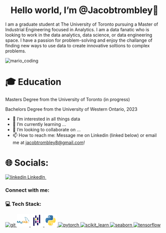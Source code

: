 <h1 align="center">Hello world, I’m @Jacobtrombley👋</h1>

I am a graduate student at The University of Toronto pursuing a Master of Industrial Engineering focused in Analytics. I am a data fanatic who is looking to work in the data analytics, data science, or data engineering space. I have a passion for problem-solving and enjoy the challange of finding new ways to use data to create innovative soltions to complex problems. 

![mario_coding](https://github.com/Jacobtrombley/images-in-readme/assets/124385220/0ac7f5ec-9c22-4652-8641-dcdbbe223bdb)

<h1 align="left"> 🎓 Education</h1>
Masters Degree from the University of Toronto (in progress) 

Bachelors Degree from the University of Western Ontario, 2023

- 👀 I’m interested in all things data
- 🌱 I’m currently learning ...
- 💞️ I’m looking to collaborate on ...
- 📫 How to reach me: Message me on Linkedin (linked below) or email me at jacobtrombley8@gmail.com!


<h1 align="left"> 🌐 Socials:</h1> 

<p>
  <a href="https://www.linkedin.com/[removed]](https://git-scm.com/](https://www.linkedin.com/in/jacob-trombley/" rel="nofollow noreferrer">
    <img src="https://i.stack.imgur.com/gVE0j.png" alt="linkedin"> LinkedIn
  </a> &nbsp; 

</p>



<h3 align="left">Connect with me:</h3>
<p align="left">
</p>

<h3 align="left">💻 Tech Stack:</h3>
<p align="left"> <a href="https://git-scm.com/" target="_blank" rel="noreferrer"> <img src="https://www.vectorlogo.zone/logos/git-scm/git-scm-icon.svg" alt="git" width="40" height="40"/> </a> <a href="https://www.mysql.com/" target="_blank" rel="noreferrer"> <img src="https://raw.githubusercontent.com/devicons/devicon/master/icons/mysql/mysql-original-wordmark.svg" alt="mysql" width="40" height="40"/> </a> <a href="https://pandas.pydata.org/" target="_blank" rel="noreferrer"> <img src="https://raw.githubusercontent.com/devicons/devicon/2ae2a900d2f041da66e950e4d48052658d850630/icons/pandas/pandas-original.svg" alt="pandas" width="40" height="40"/> </a> <a href="https://www.python.org" target="_blank" rel="noreferrer"> <img src="https://raw.githubusercontent.com/devicons/devicon/master/icons/python/python-original.svg" alt="python" width="40" height="40"/> </a> <a href="https://pytorch.org/" target="_blank" rel="noreferrer"> <img src="https://www.vectorlogo.zone/logos/pytorch/pytorch-icon.svg" alt="pytorch" width="40" height="40"/> </a> <a href="https://scikit-learn.org/" target="_blank" rel="noreferrer"> <img src="https://upload.wikimedia.org/wikipedia/commons/0/05/Scikit_learn_logo_small.svg" alt="scikit_learn" width="40" height="40"/> </a> <a href="https://seaborn.pydata.org/" target="_blank" rel="noreferrer"> <img src="https://seaborn.pydata.org/_images/logo-mark-lightbg.svg" alt="seaborn" width="40" height="40"/> </a> <a href="https://www.tensorflow.org" target="_blank" rel="noreferrer"> <img src="https://www.vectorlogo.zone/logos/tensorflow/tensorflow-icon.svg" alt="tensorflow" width="40" height="40"/> </a> </p>




<!---

- 👀 I’m interested in ...
- 🌱 I’m currently learning ...
- 💞️ I’m looking to collaborate on ...
- 📫 How to reach me ...
Jacobtrombley/Jacobtrombley is a ✨ special ✨ repository because its `README.md` (this file) appears on your GitHub profile.
You can click the Preview link to take a look at your changes.
Link to [sitename](url)
--->
